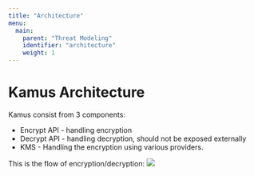 ```yaml
---
title: "Architecture"
menu:
  main:
    parent: "Threat Modeling"
    identifier: "architecture"
    weight: 1
---
```


# Kamus Architecture
Kamus consist from 3 components:

* Encrypt API - handling encryption
* Decrypt API - handling decryption, should not be exposed externally
* KMS - Handling the encryption using various providers.

This is the flow of encryption/decryption:
<img src="/docs/threatmodeling/images/diagram.png"/>
